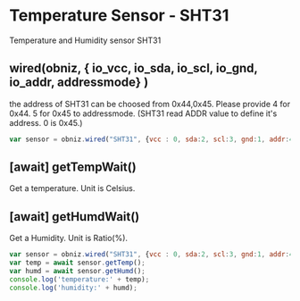 # Temperature Sensor - SHT31
Temperature and Humidity sensor SHT31

## wired(obniz,  { io_vcc, io_sda, io_scl, io_gnd, io_addr, addressmode} )
the address of SHT31 can be choosed from 0x44,0x45.
Please provide 4 for 0x44. 5 for 0x45 to addressmode.
(SHT31 read ADDR value to define it's address. 0 is 0x45.)
```javascript
var sensor = obniz.wired("SHT31", {vcc : 0, sda:2, scl:3, gnd:1, addr:4, addressmode:5);
```
## [await] getTempWait()
Get a temperature. Unit is Celsius.

## [await] getHumdWait()
Get a Humidity. Unit is Ratio(%).
```javascript
var sensor = obniz.wired("SHT31", {vcc : 0, sda:2, scl:3, gnd:1, addr:4, addressmode:5);
var temp = await sensor.getTemp();
var humd = await sensor.getHumd();
console.log('temperature:' + temp);
console.log('humidity:' + humd);
```